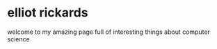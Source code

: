 # elliot rickards
<p>welcome to my amazing page full of interesting things about computer science </p>
